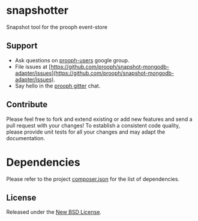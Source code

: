 # snapshotter

Snapshot tool for the prooph event-store

Support
-------

- Ask questions on [prooph-users](https://groups.google.com/forum/?hl=de#!forum/prooph) google group.
- File issues at [https://github.com/prooph/snapshot-mongodb-adapter/issues](https://github.com/prooph/snapshot-mongodb-adapter/issues).
- Say hello in the [prooph gitter](https://gitter.im/prooph/improoph) chat.

Contribute
----------

Please feel free to fork and extend existing or add new features and send a pull request with your changes!
To establish a consistent code quality, please provide unit tests for all your changes and may adapt the documentation.

# Dependencies

Please refer to the project [composer.json](composer.json) for the list of dependencies.

License
-------

Released under the [New BSD License](LICENSE).
